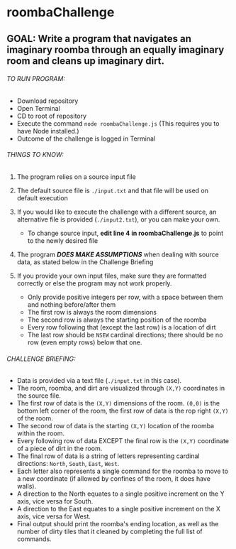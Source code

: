 # roombaChallenge


## GOAL: Write a program that navigates an imaginary roomba through an equally imaginary room and cleans up imaginary dirt.

###### TO RUN PROGRAM:
- Download repository
- Open Terminal
- CD to root of repository
- Execute the command `node roombaChallenge.js` (This requires you to have Node installed.)
- Outcome of the challenge is logged in Terminal

###### THINGS TO KNOW:
1. The program relies on a source input file

2. The default source file is `./input.txt` and that file will be used on default execution

3. If you would like to execute the challenge with a different source, an alternative file is provided (`./input2.txt`), or you can make your own.
   - To change source input, **edit line 4 in roombaChallenge.js** to point to the newly desired file
   
4. The program ***DOES MAKE ASSUMPTIONS*** when dealing with source data, as stated below in the Challenge Briefing

5. If you provide your own input files, make sure they are formatted correctly or else the program may not work properly.
   - Only provide positive integers per row, with a space between them and nothing before/after them
   - The first row is always the room dimensions
   - The second row is always the starting position of the roomba
   - Every row following that (except the last row) is a location of dirt
   - The last row should be `NSEW` cardinal directions; there should be no row (even empty rows) below that one.

###### CHALLENGE BRIEFING:
* Data is provided via a text file (`./input.txt` in this case).
* The room, roomba, and dirt are visualized through `(X,Y)` coordinates in the source file.
* The first row of data is the `(X,Y)` dimensions of the room. `(0,0)` is the bottom left corner of the room, the first row of data is the rop right `(X,Y)` of the room.
* The second row of data is the starting `(X,Y)` location of the roomba within the room.
* Every following row of data EXCEPT the final row is the `(X,Y)` coordinate of a piece of dirt in the room.
* The final row of data is a string of letters representing cardinal directions: `North`, `South`, `East`, `West`.
* Each letter also represents a single command for the roomba to move to a new coordinate (if allowed by confines of the room, it does have walls).
* A direction to the North equates to a single positive increment on the Y axis, vice versa for South.
* A direction to the East equates to a single positive increment on the X axis, vice versa for West.
* Final output should print the roomba's ending location, as well as the number of dirty tiles that it cleaned by completing the full list of commands.
